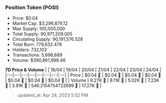 
  ### Position Token (POSI)
  - Price: $0.04
  - Market Cap: $3,296,879.12
  - Max Supply: 100,000,000
  - Total Supply: 90,971,209.005
  - Circulating Supply: 90,191,576.528
  - Total Burn: 779,632.478
  - Holders: 732,102
  - Transactions: 5,696,689
  - Volume: $390,861,998.46

  **7D Price & Volume**
  | | 18&#x2F;04 | 19&#x2F;04 | 20&#x2F;04 | 21&#x2F;04 | 22&#x2F;04 | 23&#x2F;04 | 24&#x2F;04 |
  |---|---|---|---|---|---|---|---|
  | Price | $0.04 🔻 | $0.04 🔻 | $0.04 🔻 | $0.04 🚀 | $0.04 🚀 | $0.04 🔻 | $0.04 🔻 |
  | Volume | 9.27K 🚀 | 8.11K 🔻 | 5.02K 🔻 | 7.23K 🚀 | 3.91K 🔻 | 546.2154754722699 🔻 | 17.27K 🚀 |

  > updated_at: Apr 24, 2023 5:52 PM
